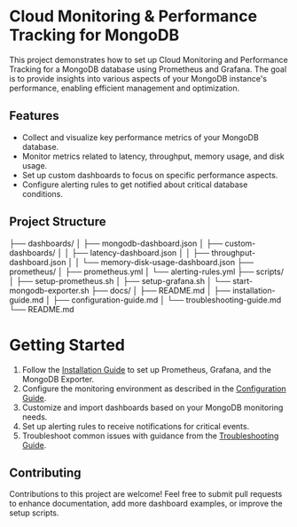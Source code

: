 # Cloud Monitoring & Performance Tracking for MongoDB

This project demonstrates how to set up Cloud Monitoring and Performance Tracking for a MongoDB database using Prometheus and Grafana. The goal is to provide insights into various aspects of your MongoDB instance's performance, enabling efficient management and optimization.

## Features

- Collect and visualize key performance metrics of your MongoDB database.
- Monitor metrics related to latency, throughput, memory usage, and disk usage.
- Set up custom dashboards to focus on specific performance aspects.
- Configure alerting rules to get notified about critical database conditions.

## Project Structure

├── dashboards/
│ ├── mongodb-dashboard.json
│ ├── custom-dashboards/
│ │ ├── latency-dashboard.json
│ │ ├── throughput-dashboard.json
│ │ └── memory-disk-usage-dashboard.json
├── prometheus/
│ ├── prometheus.yml
│ └── alerting-rules.yml
├── scripts/
│ ├── setup-prometheus.sh
│ ├── setup-grafana.sh
│ └── start-mongodb-exporter.sh
├── docs/
│ ├── README.md
│ ├── installation-guide.md
│ ├── configuration-guide.md
│ └── troubleshooting-guide.md
└── README.md

# Getting Started

1. Follow the [Installation Guide](docs/installation-guide.md) to set up Prometheus, Grafana, and the MongoDB Exporter.
2. Configure the monitoring environment as described in the [Configuration Guide](docs/configuration-guide.md).
3. Customize and import dashboards based on your MongoDB monitoring needs.
4. Set up alerting rules to receive notifications for critical events.
5. Troubleshoot common issues with guidance from the [Troubleshooting Guide](docs/troubleshooting-guide.md).

## Contributing

Contributions to this project are welcome! Feel free to submit pull requests to enhance documentation, add more dashboard examples, or improve the setup scripts.
